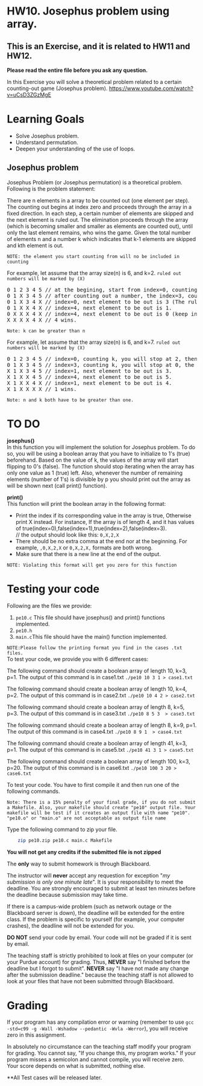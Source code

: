 # HW10. Josephus problem using array.
## This is an Exercise, and it is related to HW11 and HW12.

<strong>Please read the entire file before you ask any question.</strong><br>

In this Exercise you will solve a theoretical problem related to a certain counting-out game (Josephus problem).
https://www.youtube.com/watch?v=uCsD3ZGzMgE
 

# Learning Goals
* Solve Josephus problem.
* Understand permutation.
* Deepen your understanding of the use of loops.

## Josephus problem
 Josephus Problem (or Josephus permutation) is a theoretical problem. Following is the problem statement:
 
There are n elements in a array to be counted out (one element per step). The counting out begins at index zero and proceeds through the array in a fixed direction. In each step, a certain number of elements are skipped and the next element is ruled out. The elimination proceeds through the array (which is becoming smaller and smaller as elements are counted out), until only the last element remains, who wins the game. Given the total number of elements n and a number k which indicates that k-1 elements are skipped and kth element is out.

`NOTE: the element you start counting from will no be included in counting`

For example, let assume that the array size(n) is 6, and k=2. `ruled out numbers will be marked by (X)`
<pre>
0 1 2 3 4 5 // at the begining, start from index=0, counting k, you will stop at 2, then 2 will be out.
0 1 X 3 4 5 // after counting out a number, the index=3, counting k, you will stop at 5, the 5 will be out.
0 1 X 3 4 X // index=0, next element to be out is 3 (The ruled out elements won't be counted).
0 1 X X 4 X // index=4, next element to be out is 1.
0 X X X 4 X // index=4, next element to be out is 0 (keep in mind that index will not be counted).
X X X X 4 X // 4 wins.
</pre>

`Note: k can be greater than n`

For example, let assume that the array size(n) is 6, and k=7. `ruled out numbers will be marked by (X)`
<pre>
0 1 2 3 4 5 // index=0, counting k, you will stop at 2, then 2 will be out.
0 1 X 3 4 5 // index=3, counting k, you will stop at 0, the 0 will be out.
X 1 X 3 4 5 // index=1, next element to be out is 3.
X 1 X X 4 5 // index=4, next element to be out is 5.
X 1 X X 4 X // index=1, next element to be out is 4.
X 1 X X X X // 1 wins.
</pre>

`Note: n and k both have to be greater than one.`


# TO DO
<strong>josephus()</strong> </br>
In this function you will implement the solution for Josephus problem. To do so, you will be using a boolean array that you have to initialize to 1's (true) beforehand. Based on the value of k, the values of the array will start flipping to 0's (false). The function should stop iterating when the array has only one value as 1 (true) left. Also, whenever the number of remaining elements (number of 1's) is divisible by p you should print out the array as will be shown next (call print() function).</br>

<strong>print()</strong>  </br>
This function will print the boolean array in the following format: <br>
* Print the index if its corresponding value in the array is true, Otherwise print X instead. For instance, If the array is of length
   4, and it has values of true(index=0),false(index=1),true(index=2),false(index=3).<br> // the output should look like this: `0,X,2,X`  </br>
* There should be no extra comma at the end nor at the beginning. For example, `,0,X,2,X` or `0,X,2,X,` formats are both wrong. </br>
* Make sure that there is a new line at the end of the output.

`NOTE: Violating this format will get you zero for this function`

# Testing your code
Following are the files we provide:
1. `pe10.c` This file should have josephus() and print() functions implemented.
2. `pe10.h` 
3. `main.c`This file should have the main() function implemented.

`NOTE:Please follow the printing format you find in the cases .txt files.`<br>
To test your code, we provide you with 6 different cases:<br>

The following command should create a boolean array of length 10, k=3, p=1. The output of this command is in case1.txt
`./pe10 10 3 1 > case1.txt`<br>

The following command should create a boolean array of length 10, k=4, p=2. The output of this command is in case2.txt
`./pe10 10 4 2 > case2.txt`<br>

The following command should create a boolean array of length 8, k=5, p=3. The output of this command is in case3.txt
`./pe10 8 5 3  > case3.txt`<br>

The following command should create a boolean array of length 8, k=9, p=1. The output of this command is in case4.txt
`./pe10 8 9 1  > case4.txt`<br>

The following command should create a boolean array of length 41, k=3, p=1. The output of this command is in case5.txt
`./pe10 41 3 1 > case5.txt`<br>

The following command should create a boolean array of length 100, k=3, p=20. The output of this command is in case6.txt
`./pe10 100 3 20 > case6.txt`<br>


To test your code. You have to first compile it and then run one of the following commands. <br>

`Note: There is a 15% penalty of your final grade, if you do not submit a Makefile. Also, your makefile should create "pe10" output file. Your makefile will be test if it creates an output file with name "pe10". "pe10.o" or "main.o" are not acceptable as output file name`

Type the following command to zip your file.
```bash
	zip pe10.zip pe10.c main.c Makefile
```
<strong>You will not get any credits if the submitted file is not zipped</strong>

The **only** way to submit homework is through Blackboard.

The instructor will **never** accept any requestion for exception "*my
submission is only one minute late*".  It is your responsibility to
meet the deadline.  You are strongly encouraged to submit at least ten
minutes before the deadline because submission may take time.

If there is a campus-wide problem (such as network outage or the
Blackboard server is down), the deadline will be extended for the
entire class. If the problem is specific to yourself (for example,
your computer crashes), the deadline will not be extended for
you.

**DO NOT** send your code by email. Your code will not be graded
  if it is sent by email.

The teaching staff is strictly prohibited to look at files on your
computer (or your Purdue account) for grading. Thus, **NEVER** say "I
finished before the deadline but I forgot to submit".  **NEVER** say "I have
not made any change after the submission deadline." because the
teaching staff is not allowed to look at your files that have not been
submitted through Blackboard.

# Grading
If your program has any compilation error or warning (remember to use
`gcc -std=c99 -g -Wall -Wshadow --pedantic -Wvla -Werror`), you will
receive zero in this assignment.

In absolutely no circumstance can the teaching staff modify your
program for grading.  You cannot say, "If you change this, my program
works." If your program misses a semicolon and cannot compile, you
will receive zero.  Your score depends on what is submitted, nothing
else.



**All Test cases will be released later.


